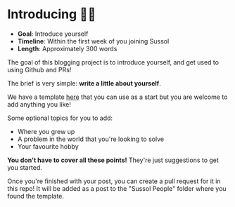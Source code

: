 # Introducing 👋🏼

* **Goal**: Introduce yourself
* **Timeline**: Within the first week of you joining Sussol
* **Length**: Approximately 300 words

The goal of this blogging project is to introduce yourself, and get used to using Github and PRs! 

The brief is very simple: **write a little about yourself**.

We have a template [here](https://github.com/sussol/orientation/blob/main/Sussol%20People/intro_template.md) that you can use as a start but you are welcome to add anything you like! 

Some optional topics for you to add:

* Where you grew up
* A problem in the world that you're looking to solve
* Your favourite hobby

**You don't have to cover all these points!**
They're just suggestions to get you started. 

Once you're finished with your post, you can create a pull request for it in this repo! It will be added as a post to the "Sussol People" folder where you found the template.

